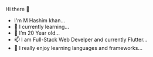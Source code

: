 Hi there 👋

- I'm M Hashim khan...
- 🌱 I currently learning...
- 💞️ I’m 20 Year old...
- 📫 I am Full-Stack Web Develper and currently Flutter...
- 💞️ I really enjoy learning languages and frameworks...
